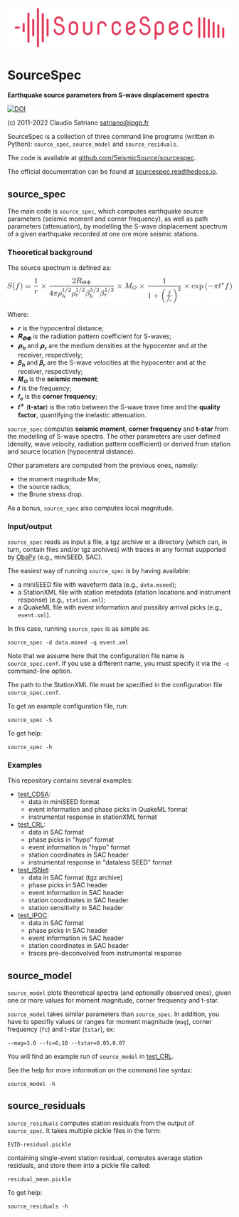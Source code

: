 <img src="imgs/SourceSpec_logo.svg" width="600">

# SourceSpec

**Earthquake source parameters from S-wave displacement spectra**

[![DOI](https://zenodo.org/badge/DOI/10.5281/zenodo.3688587.svg)](https://doi.org/10.5281/zenodo.3688587)

(c) 2011-2022 Claudio Satriano <satriano@ipgp.fr>

SourceSpec is a collection of three command line programs (written in
Python): `source_spec`, `source_model` and `source_residuals`.

The code is available at
[github.com/SeismicSource/sourcespec](https://github.com/SeismicSource/sourcespec).

The official documentation can be found at
[sourcespec.readthedocs.io](https://sourcespec.readthedocs.io).

## source_spec

The main code is `source_spec`, which computes earthquake source
parameters (seismic moment and corner frequency), as well as path
parameters (attenuation), by modelling the S-wave displacement
spectrum of a given earthquake recorded at one ore more seismic
stations.

### Theoretical background

The source spectrum is defined as:

<img src="imgs/source_model_equation.png" width="600">

Where:

- 𝒓 is the hypocentral distance;
- 𝑹<sub>𝞗𝞥</sub> is the radiation pattern coefficient for S-waves;
- 𝞺<sub>𝒉</sub> and 𝞺<sub>𝒓</sub> are the medium densities at the
  hypocenter and at the receiver, respectively;
- 𝜷<sub>𝒉</sub> and 𝜷<sub>𝒓</sub> are the S-wave velocities at the
  hypocenter and at the receiver, respectively;
- 𝜧<sub>𝑶</sub> is the **seismic moment**;
- 𝒇 is the frequency;
- 𝒇<sub>𝒄</sub> is the **corner frequency**;
- 𝒕<sup>∗</sup> (**t-star**) is the ratio between the S-wave trave
  time and the **quality factor**, quantifying the inelastic
  attenuation.

`source_spec` computes **seismic moment**, **corner frequency** and
**t-star** from the modelling of S-wave spectra.  The other parameters
are user defined (density, wave velocity, radiation pattern
coefficient) or derived from station and source location (hypocentral
distance).

Other parameters are computed from the previous ones, namely:

- the moment magnitude Mw;
- the source radius;
- the Brune stress drop.

As a bonus, `source_spec` also computes local magnitude.

### Input/output

`source_spec` reads as input a file, a tgz archive or a directory (which can,
in turn, contain files and/or tgz archives) with traces in any format supported
by [ObsPy](https://obspy.org) (e.g., miniSEED, SAC).

The easiest way of running `source_spec` is by having available:

- a miniSEED file with waveform data (e.g., `data.mseed`);
- a StationXML file with station metadata (station locations and instrument
  response) (e.g., `station.xml`);
- a QuakeML file with event information and possibly arrival picks (e.g.,
  `event.xml`).

In this case, running `source_spec` is as simple as:

    source_spec -d data.mseed -q event.xml

Note that we assume here that the configuration file name is `source_spec.conf`.
If you use a different name, you must specify it via the `-c` command-line
option.

The path to the StationXML file must be specified in the configuration file
`source_spec.conf`.

To get an example configuration file, run:

    source_spec -S

To get help:

    source_spec -h

### Examples

This repository contains several examples:

- [test_CDSA](test_CDSA):
  - data in miniSEED format
  - event information and phase picks in QuakeML format
  - instrumental response in stationXML format
- [test_CRL](test_CRL):
  - data in SAC format
  - phase picks in "hypo" format
  - event information in "hypo" format
  - station coordinates in SAC header
  - instrumental response in "dataless SEED" format
- [test_ISNet](test_ISNet):
  - data in SAC format (tgz archive)
  - phase picks in SAC header
  - event information in SAC header
  - station coordinates in SAC header
  - station sensitivity in SAC header
- [test_IPOC](test_IPOC):
  - data in SAC format
  - phase picks in SAC header
  - event information in SAC header
  - station coordinates in SAC header
  - traces pre-deconvolved from instrumental response

## source_model

`source_model` plots theoretical spectra (and optionally observed ones), given
one or more values for moment magnitude, corner frequency and t-star.

`source_model` takes similar parameters than `source_spec`.  In addition, you
have to specifiy values or ranges for moment magnitude (`mag`), corner
frequency (`fc`) and t-star (`tstar`), ex:

    --mag=3.0 --fc=6,10 --tstar=0.05,0.07

You will find an example run of `source_model` in [test_CRL](test_CRL).

See the help for more information on the command line syntax:

    source_model -h

## source_residuals

`source_residuals` computes station residuals from the output of `source_spec`.
It takes multiple pickle files in the form:

    EVID-residual.pickle

containing single-event station residual, computes average station residuals,
and store them into a pickle file called:

    residual_mean.pickle

To get help:

    source_residuals -h
